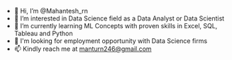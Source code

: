 - 👋 Hi, I’m @Mahantesh_rn
- 👀 I’m interested in Data Science field as a Data Analyst or Data Scientist 
- 🌱 I’m currently learning ML Concepts with proven skills in Excel, SQL, Tableau and Python
- 💞️ I'm looking for employment opportunity with Data Science firms
- 📫 Kindly reach me at manturn246@gmail.com

<!---
Mahanteshrn/Mahanteshrn is a ✨ special ✨ repository because its `README.md` (this file) appears on your GitHub profile.
You can click the Preview link to take a look at your changes.
--->
